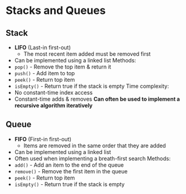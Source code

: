 # Stacks and Queues
## Stack
- **LIFO** (Last-in first-out)
  - The most recent item added must be removed first
- Can be implemented using a linked list
Methods:
- `pop()` - Remove the top item & return it
- `push()` - Add item to top
- `peek()` - Return top item
- `isEmpty()` - Return true if the stack is empty
Time complexity:
- No constant-time index access
- Constant-time adds & removes
**Can often be used to implement a recursive algorithm iteratively**
## Queue
- **FIFO** (First-in first-out)
  - Items are removed in the same order that they are added
- Can be implemented using a linked list
- Often used when implementing a breath-first search
Methods:
- `add()` - Add an item to the end of the queue
- `remove()` - Remove the first item in the queue
- `peek()` - Return top item
- `isEmpty()` - Return true if the stack is empty

